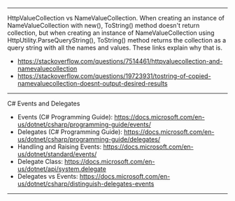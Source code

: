 ----
HttpValueCollection vs NameValueCollection. When creating an instance of NameValueCollection with new(), ToString() method doesn't return collection, but when creating an instance of NameValueCollection using HttpUtility.ParseQueryString(), ToString() method returns the collection as a query string with all the names and values. These links explain why that is.
* https://stackoverflow.com/questions/7514461/httpvaluecollection-and-namevaluecollection
* https://stackoverflow.com/questions/19723931/tostring-of-copied-namevaluecollection-doesnt-output-desired-results
----
C# Events and Delegates
* Events (C# Programming Guide): https://docs.microsoft.com/en-us/dotnet/csharp/programming-guide/events/
* Delegates (C# Programming Guide): https://docs.microsoft.com/en-us/dotnet/csharp/programming-guide/delegates/
* Handling and Raising Events: https://docs.microsoft.com/en-us/dotnet/standard/events/
* Delegate Class: https://docs.microsoft.com/en-us/dotnet/api/system.delegate
* Delegates vs Events: https://docs.microsoft.com/en-us/dotnet/csharp/distinguish-delegates-events
----
